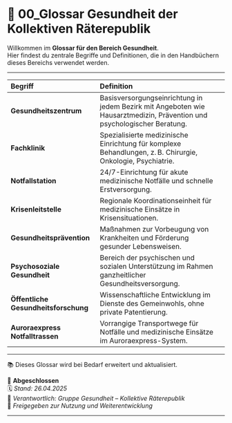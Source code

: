 # 📖 00_Glossar Gesundheit der Kollektiven Räterepublik

Willkommen im **Glossar für den Bereich Gesundheit**.  
Hier findest du zentrale Begriffe und Definitionen, die in den Handbüchern dieses Bereichs verwendet werden.

---

| Begriff | Definition |
|:---|:---|
| **Gesundheitszentrum** | Basisversorgungseinrichtung in jedem Bezirk mit Angeboten wie Hausarztmedizin, Prävention und psychologischer Beratung. |
| **Fachklinik** | Spezialisierte medizinische Einrichtung für komplexe Behandlungen, z. B. Chirurgie, Onkologie, Psychiatrie. |
| **Notfallstation** | 24/7-Einrichtung für akute medizinische Notfälle und schnelle Erstversorgung. |
| **Krisenleitstelle** | Regionale Koordinationseinheit für medizinische Einsätze in Krisensituationen. |
| **Gesundheitsprävention** | Maßnahmen zur Vorbeugung von Krankheiten und Förderung gesunder Lebensweisen. |
| **Psychosoziale Gesundheit** | Bereich der psychischen und sozialen Unterstützung im Rahmen ganzheitlicher Gesundheitsversorgung. |
| **Öffentliche Gesundheitsforschung** | Wissenschaftliche Entwicklung im Dienste des Gemeinwohls, ohne private Patentierung. |
| **Auroraexpress Notfalltrassen** | Vorrangige Transportwege für Notfälle und medizinische Einsätze im Auroraexpress-System. |

---

📚 Dieses Glossar wird bei Bedarf erweitert und aktualisiert.

🔢 **Abgeschlossen**  
🗓️ *Stand: 26.04.2025*  
🏩 *Verantwortlich: Gruppe Gesundheit – Kollektive Räterepublik*  
🔐 *Freigegeben zur Nutzung und Weiterentwicklung*

---

